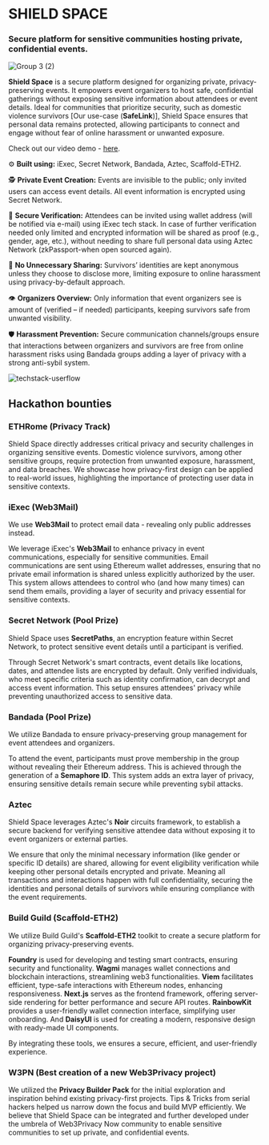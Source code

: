 # SHIELD SPACE
### Secure platform for sensitive communities hosting private, confidential events.
![Group 3 (2)](https://github.com/user-attachments/assets/63575754-14d0-4fea-a78c-42a62dcfa195)

**Shield Space** is a secure platform designed for organizing private, privacy-preserving events. It empowers event organizers to host safe, confidential gatherings without exposing sensitive information about attendees or event details. Ideal for communities that prioritize security, such as domestic violence survivors [Our use-case (**SafeLink**)], Shield Space ensures that personal data remains protected, allowing participants to connect and engage without fear of online harassment or unwanted exposure.

Check out our video demo - [here]().

⚙️ **Built using:** iExec, Secret Network, Bandada, Aztec, Scaffold-ETH2.

🕵️ **Private Event Creation:** Events are invisible to the public; only invited users can access event details. All event information is encrypted using Secret Network.

🔏 **Secure Verification:** Attendees can be invited using wallet address (will be notified via e-mail) using iExec tech stack. In case of further verification needed only limited and encrypted information will be shared as proof (e.g., gender, age, etc.), without needing to share full personal data using Aztec Network (zkPassport-when open sourced again).

🛑 **No Unnecessary Sharing:** Survivors’ identities are kept anonymous unless they choose to disclose more, limiting exposure to online harassment using privacy-by-default approach.

👁️ **Organizers Overview:** Only information that event organizers see is amount of (verified – if needed) participants, keeping survivors safe from unwanted visibility.

🛡️ **Harassment Prevention:** Secure communication channels/groups ensure that interactions between organizers and survivors are free from online harassment risks using Bandada groups adding a layer of privacy with a strong anti-sybil system.

![techstack-userflow](https://github.com/user-attachments/assets/e29a3761-cc65-4ce2-814b-c49232d4bc6f)

## Hackathon bounties

### ETHRome (Privacy Track)

Shield Space directly addresses critical privacy and security challenges in organizing sensitive events. Domestic violence survivors, among other sensitive groups, require protection from unwanted exposure, harassment, and data breaches. We showcase how privacy-first design can be applied to real-world issues, highlighting the importance of protecting user data in sensitive contexts.

### iExec (Web3Mail)

We use **Web3Mail** to protect email data - revealing only public addresses instead.

We leverage iExec's **Web3Mail** to enhance privacy in event communications, especially for sensitive communities. Email communications are sent using Ethereum wallet addresses, ensuring that no private email information is shared unless explicitly authorized by the user. This system allows attendees to control who (and how many times) can send them emails, providing a layer of security and privacy essential for sensitive contexts.

### Secret Network (Pool Prize)

Shield Space uses **SecretPaths**, an encryption feature within Secret Network, to protect sensitive event details until a participant is verified.

Through Secret Network's smart contracts, event details like locations, dates, and attendee lists are encrypted by default. Only verified individuals, who meet specific criteria such as identity confirmation, can decrypt and access event information. This setup ensures attendees' privacy while preventing unauthorized access to sensitive data.

### Bandada (Pool Prize)

We utilize Bandada to ensure privacy-preserving group management for event attendees and organizers.

To attend the event, participants must prove membership in the group without revealing their Ethereum address. This is achieved through the generation of a **Semaphore ID**. This system adds an extra layer of privacy, ensuring sensitive details remain secure while preventing sybil attacks.

### Aztec

Shield Space leverages Aztec's **Noir** circuits framework, to establish a secure backend for verifying sensitive attendee data without exposing it to event organizers or external parties.

We ensure that only the minimal necessary information (like gender or specific ID details) are shared, allowing for event eligibility verification while keeping other personal details encrypted and private. Meaning all transactions and interactions happen with full confidentiality, securing the identities and personal details of survivors while ensuring compliance with the event requirements.

### Build Guild (Scaffold-ETH2)

We utilize Build Guild's **Scaffold-ETH2** toolkit to create a secure platform for organizing privacy-preserving events. 

**Foundry** is used for developing and testing smart contracts, ensuring security and functionality. **Wagmi** manages wallet connections and blockchain interactions, streamlining web3 functionalities. **Viem** facilitates efficient, type-safe interactions with Ethereum nodes, enhancing responsiveness. **Next.js** serves as the frontend framework, offering server-side rendering for better performance and secure API routes. **RainbowKit** provides a user-friendly wallet connection interface, simplifying user onboarding. And **DaisyUI** is used for creating a modern, responsive design with ready-made UI components.

By integrating these tools, we ensures a secure, efficient, and user-friendly experience.

### W3PN (Best creation of a new Web3Privacy project)

We utilized the **Privacy Builder Pack** for the initial exploration and inspiration behind existing privacy-first projects. Tips & Tricks from serial hackers helped us narrow down the focus and build MVP efficiently. We believe that Shield Space can be integrated and further developed under the umbrela of Web3Privacy Now community to enable sensitive communities to set up private, and confidential events.
